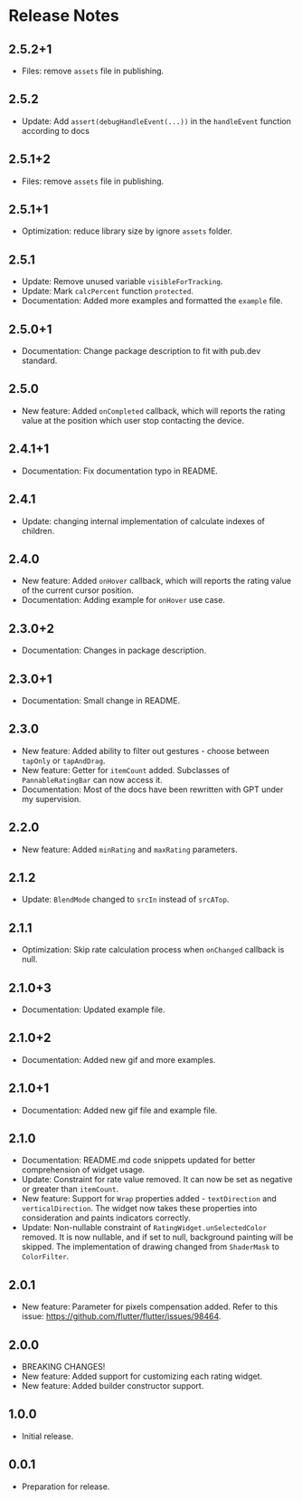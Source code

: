 # Release Notes

## 2.5.2+1

* Files: remove `assets` file in publishing.

## 2.5.2

* Update: Add `assert(debugHandleEvent(...))` in the `handleEvent` function according to docs

## 2.5.1+2

* Files: remove `assets` file in publishing.

## 2.5.1+1

* Optimization: reduce library size by ignore `assets` folder.

## 2.5.1

* Update: Remove unused variable `visibleForTracking`.
* Update: Mark `calcPercent` function `protected`.
* Documentation: Added more examples and formatted the `example` file.

## 2.5.0+1

* Documentation: Change package description to fit with pub.dev standard.

## 2.5.0

* New feature: Added `onCompleted` callback, which will reports the rating value at the position
  which user stop contacting the device.

## 2.4.1+1

* Documentation: Fix documentation typo in README.

## 2.4.1

* Update: changing internal implementation of calculate indexes of children.

## 2.4.0

* New feature: Added `onHover` callback, which will reports the rating value of the current cursor
  position.
* Documentation: Adding example for `onHover` use case.

## 2.3.0+2

* Documentation: Changes in package description.

## 2.3.0+1

* Documentation: Small change in README.

## 2.3.0

* New feature: Added ability to filter out gestures - choose between `tapOnly` or `tapAndDrag`.
* New feature: Getter for `itemCount` added. Subclasses of `PannableRatingBar` can now access it.
* Documentation: Most of the docs have been rewritten with GPT under my supervision.

## 2.2.0

* New feature: Added `minRating` and `maxRating` parameters.

## 2.1.2

* Update: `BlendMode` changed to `srcIn` instead of `srcATop`.

## 2.1.1

* Optimization: Skip rate calculation process when `onChanged` callback is null.

## 2.1.0+3

* Documentation: Updated example file.

## 2.1.0+2

* Documentation: Added new gif and more examples.

## 2.1.0+1

* Documentation: Added new gif file and example file.

## 2.1.0

* Documentation: README.md code snippets updated for better comprehension of widget usage.
* Update: Constraint for rate value removed. It can now be set as negative or greater
  than `itemCount`.
* New feature: Support for `Wrap` properties added - `textDirection` and `verticalDirection`. The
  widget now takes these properties into consideration and paints indicators correctly.
* Update: Non-nullable constraint of `RatingWidget.unSelectedColor` removed. It is now nullable, and
  if set to null, background painting will be skipped. The implementation of drawing changed
  from `ShaderMask` to `ColorFilter`.

## 2.0.1

* New feature: Parameter for pixels compensation added. Refer to this
  issue: https://github.com/flutter/flutter/issues/98464.

## 2.0.0

* BREAKING CHANGES!
* New feature: Added support for customizing each rating widget.
* New feature: Added builder constructor support.

## 1.0.0

* Initial release.

## 0.0.1

* Preparation for release.
